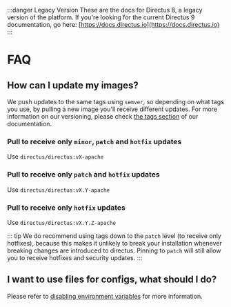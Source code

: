:::danger Legacy Version
These are the docs for Directus 8, a legacy version of the platform. If you're looking for the current Directus 9 documentation, go here: [https://docs.directus.io](https://docs.directus.io)
:::

# FAQ

## How can I update my images?

We push updates to the same tags using `semver`, so depending on what tags you use, by pulling a new image you'll receive different updates. For more information on our versioning, please check [the tags section](/docker/docker.md#tags) of our documentation.

### Pull to receive only `minor`, `patch` and `hotfix` updates

Use `directus/directus:vX-apache`

### Pull to receive only `patch` and `hotfix` updates

Use `directus/directus:vX.Y-apache`

### Pull to receive only `hotfix` updates

Use `directus/directus:vX.Y.Z-apache`

::: tip 
We do recommend using tags down to the `patch` level (to receive only hotfixes), because this makes it unlikely to break your installation whenever breaking changes are introduced to directus. Pinning to `patch` will still allow you to receive hotfixes and security updates.
:::

## I want to use files for configs, what should I do?

Please refer to [disabling environment variables](/docker/overview.md#disabling-environment-variables) for more information.
